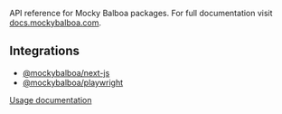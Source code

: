 API reference for Mocky Balboa packages. For full documentation visit [docs.mockybalboa.com](https://docs.mockybalboa.com).

## Integrations

- [@mockybalboa/next-js](modules/_mocky-balboa_next-js)
- [@mockybalboa/playwright](modules/_mocky-balboa_playwright)

[Usage documentation](https://docs.mockybalboa.com/)
